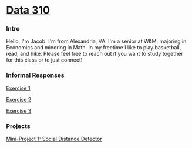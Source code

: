   
# [Data 310](https://jdatagi.github.io/Data_310/)

### Intro

Hello, I'm Jacob. I'm from Alexandria, VA. I'm a senior at W&M, majoring in Economics and minoring in Math. In my freetime I like to play basketball, read, and hike. Please feel free to reach out if you want to study together for this class or to just connect!

### Informal Responses
[Exercise 1](exercise1.md)

[Exercise 2](exercise_2.md)

[Exercise 3](exercise3.md)

### Projects
[Mini-Project 1: Social Distance Detector](Mini-Project_1.md)

